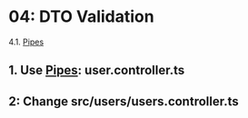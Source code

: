 # 04: DTO Validation
4.1. [Pipes](https://docs.nestjs.com/pipes)
## 1. Use [Pipes](https://docs.nestjs.com/pipes):  user.controller.ts

## 2: Change src/users/users.controller.ts

